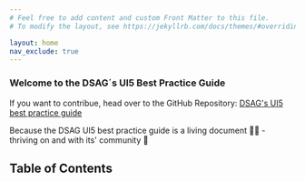 ```yaml
---
# Feel free to add content and custom Front Matter to this file.
# To modify the layout, see https://jekyllrb.com/docs/themes/#overriding-theme-defaults

layout: home
nav_exclude: true
---
```


### Welcome to the DSAG´s UI5 Best Practice Guide


If you want to contribue, head over to the GitHub Repository:
[DSAG's UI5 best practice guide](https://github.com/1DSAG/UI5-Best-Practice)

Because the DSAG UI5 best practice guide is a living document 👨‍💻 - thriving on and with its' community 🥳

## Table of Contents
